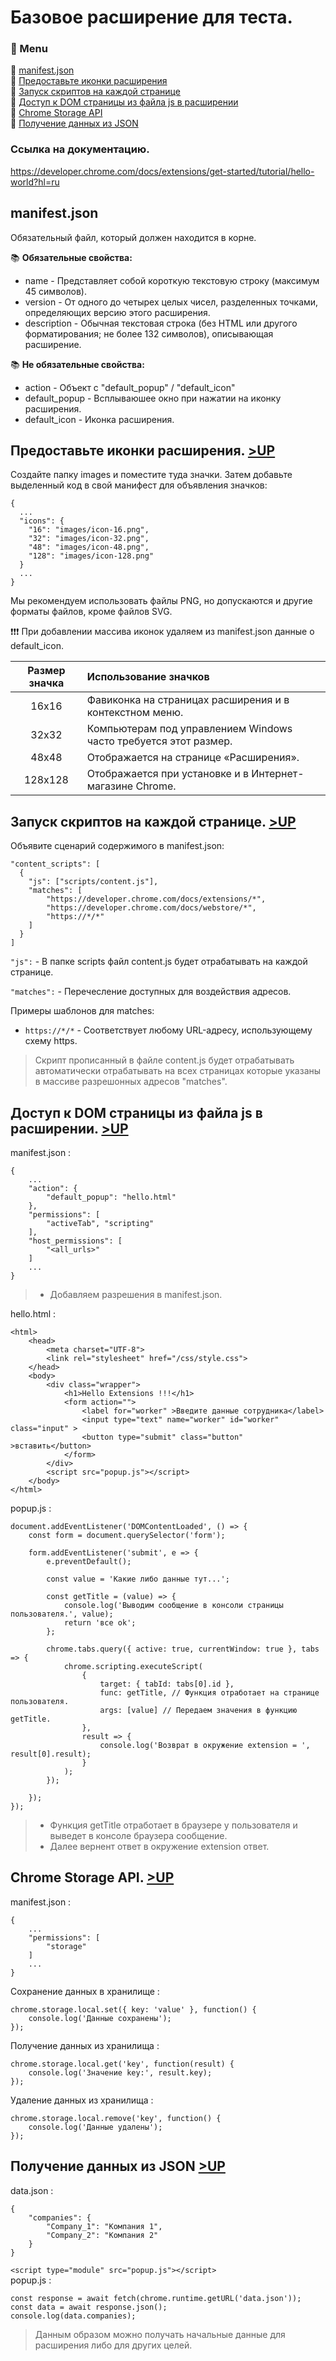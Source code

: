 # Базовое расширение для теста. <a id="UP"></a>

### 📑 Menu

🔗 [manifest.json](#manifest)\
🔗 [Предоставьте иконки расширения](#Предоставьте-иконки-расширения)\
🔗 [Запуск скриптов на каждой странице](#Запуск-скриптов-на-каждой-странице)\
🔗 [Доступ к DOM страницы из файла js в расширении](#Доступ-DOM-страницы-из-файла-js)\
🔗 [Chrome Storage API](#Chrome-Storage-API)\
🔗 [Получение данных из JSON](#Получение-данных-из-JSON)


### Ссылка на документацию. 

https://developer.chrome.com/docs/extensions/get-started/tutorial/hello-world?hl=ru

## manifest.json <a id="manifest"></a>

Обязательный файл, который должен находится в корне.

📚 **Обязательные свойства:**
- name - Представляет собой короткую текстовую строку (максимум 45 символов).
- version - От одного до четырех целых чисел, разделенных точками, определяющих версию этого расширения.
- description - Обычная текстовая строка (без HTML или другого форматирования; не более 132 символов), описывающая расширение. 

📚 **Не обязательные свойства:**
- action - Объект с "default_popup" / "default_icon"
- default_popup - Всплываюшее окно при нажатии на иконку расширения.
- default_icon - Иконка расширения.

## Предоставьте иконки расширения. <a id="Предоставьте-иконки-расширения"></a> [>UP](#UP)

Создайте папку images и поместите туда значки. Затем добавьте выделенный код в свой манифест для объявления значков:


```
{
  ...
  "icons": {
    "16": "images/icon-16.png",
    "32": "images/icon-32.png",
    "48": "images/icon-48.png",
    "128": "images/icon-128.png"
  }
  ...
}
```
Мы рекомендуем использовать файлы PNG, но допускаются и другие форматы файлов, кроме файлов SVG.

❗❗❗ При добавлении массива иконок удаляем из manifest.json данные о default_icon.


Размер значка | Использование значков
:--: | :--
16x16 | Фавиконка на страницах расширения и в контекстном меню.
32x32 | Компьютерам под управлением Windows часто требуется этот размер.
48x48 | Отображается на странице «Расширения».
128x128 | Отображается при установке и в Интернет-магазине Chrome.

## Запуск скриптов на каждой странице. <a id="Запуск-скриптов-на-каждой-странице"></a> [>UP](#UP)

Объявите сценарий содержимого в manifest.json:

```
"content_scripts": [
  {
  	"js": ["scripts/content.js"],
  	"matches": [
        "https://developer.chrome.com/docs/extensions/*", 
        "https://developer.chrome.com/docs/webstore/*",
        "https://*/*"
    ]
  }
]
```
`"js":` - В папке scripts файл content.js будет отрабатывать на каждой странице.

`"matches":` - Перечесление доступных для воздействия адресов.

Примеры шаблонов для matches:
- `https://*/*` -  Соответствует любому URL-адресу, использующему схему https.

>Скрипт прописанный в файле content.js будет отрабатывать автоматически отрабатывать на всех страницах которые указаны в массиве разрешонных адресов "matches".

## Доступ к DOM страницы из файла js в расширении. <a id="Доступ-DOM-страницы-из-файла-js"></a> [>UP](#UP)

manifest.json :
```
{
    ...
    "action": {
		"default_popup": "hello.html"
	},
    "permissions": [
        "activeTab", "scripting"
    ],
    "host_permissions": [
        "<all_urls>"
    ]
    ...
}
```
> - Добавляем разрешения в manifest.json.

hello.html :
```
<html>
    <head>
        <meta charset="UTF-8">
        <link rel="stylesheet" href="/css/style.css">
    </head>
	<body>
        <div class="wrapper">
            <h1>Hello Extensions !!!</h1>
            <form action="">
                <label for="worker" >Введите данные сотрудника</label>
                <input type="text" name="worker" id="worker" class="input" >
                <button type="submit" class="button" >вставить</button>
            </form>
        </div>
        <script src="popup.js"></script>
	</body>
</html>
```

popup.js :
```
document.addEventListener('DOMContentLoaded', () => {
	const form = document.querySelector('form');

	form.addEventListener('submit', e => {
		e.preventDefault();

        const value = 'Какие либо данные тут...';

		const getTitle = (value) => {
            console.log('Выводим сообщение в консоли страницы пользователя.', value);
			return 'все ok';
		};

		chrome.tabs.query({ active: true, currentWindow: true }, tabs => {
			chrome.scripting.executeScript(
				{
					target: { tabId: tabs[0].id },
					func: getTitle, // Функция отработает на странице пользователя.
                    args: [value] // Передаем значения в функцию  getTitle.
				},
				result => {
					console.log('Возврат в окружение extension = ', result[0].result);
				}
			);
		});

	});
});
```
> - Функция getTitle отработает в браузере у пользователя и выведет в консоле браузера сообщение.
> - Далее вернент ответ в окружение extension ответ.

## Chrome Storage API. <a id="Chrome-Storage-API"></a> [>UP](#UP)

manifest.json :
```
{
    ...
    "permissions": [
        "storage"
    ]
    ...
}
```

Сохранение данных в хранилище :
```
chrome.storage.local.set({ key: 'value' }, function() {
    console.log('Данные сохранены');
});
```

Получение данных из хранилища :
```
chrome.storage.local.get('key', function(result) {
    console.log('Значение key:', result.key);
});
```

Удаление данных из хранилища :
```
chrome.storage.local.remove('key', function() {
    console.log('Данные удалены');
});
```

## Получение данных из JSON <a id="Получение-данных-из-JSON"></a> [>UP](#UP)

data.json :
```
{
    "companies": {
        "Company_1": "Компания 1", 
        "Company_2": "Компания 2"
    }
}
```
`<script type="module" src="popup.js"></script>`\
popup.js :
```
const response = await fetch(chrome.runtime.getURL('data.json'));
const data = await response.json();
console.log(data.companies);
```

>Данным образом можно получать начальные данные для расширения либо для других целей.